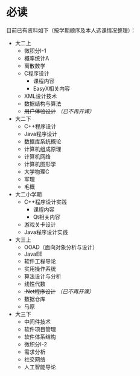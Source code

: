 # 必读

目前已有资料如下（按学期顺序及本人选课情况整理）：

* 大二上
  * 微积分I-1
  * 概率统计A
  * 离散数学
  * C程序设计
    * 课程内容
    * EasyX相关内容
  * XML设计技术
  * 数据结构与算法
  * ~~用户体验设计~~  *（已不再开课）*
* 大二下
  * C++程序设计
  * Java程序设计
  * 数据库系统概论
  * 计算机组成原理
  * 计算机网络
  * 计算机图形学
  * 大学物理C
  * 军理
  * 毛概
* 大二小学期
  * C++程序设计实践
    * 课程内容
    * Qt相关内容
  * 游戏关卡设计
  * Java程序设计实践
* 大三上
  * OOAD（面向对象分析与设计）
  * JavaEE
  * 软件工程导论
  * 实用操作系统
  * 算法设计与分析
  * 线性代数
  * ~~.Net程序设计~~  *（已不再开课）*
  * 数据仓库
  * 马原
* 大三下
  * 中间件技术
  * 软件项目管理
  * 软件体系结构
  * 微积分I-2
  * 需求分析
  * 社交网络
  * 人工智能导论
